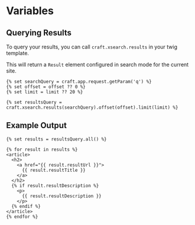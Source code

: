 # Variables

## Querying Results

To query your results, you can call `craft.xsearch.results` in your twig
template.

This will return a `Result` element configured in search mode for the current site.

```twig
{% set searchQuery = craft.app.request.getParam('q') %}
{% set offset = offset ?? 0 %}
{% set limit = limit ?? 20 %}

{% set resultsQuery = craft.xsearch.results(searchQuery).offset(offset).limit(limit) %}
```

## Example Output

```twig
{% set results = resultsQuery.all() %}

{% for result in results %}
<article>
  <h2>
    <a href="{{ result.resultUrl }}">
      {{ result.resultTitle }}
    </a>
  </h2>
  {% if result.resultDescription %}
    <p>
      {{ result.resultDescription }}
    </p>
  {% endif %}
</article>
{% endfor %}
```
